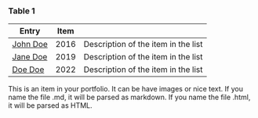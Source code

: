 ### Table 1

| Entry         | Item |                                     |
| ------------- | ---- | ----------------------------------- |
| [John Doe](#) | 2016 | Description of the item in the list |
| [Jane Doe](#) | 2019 | Description of the item in the list |
| [Doe Doe](#)  | 2022 | Description of the item in the list |

This is an item in your portfolio. It can be have images or nice text. If you name the file .md, it will be parsed as markdown. If you name the file .html, it will be parsed as HTML.
